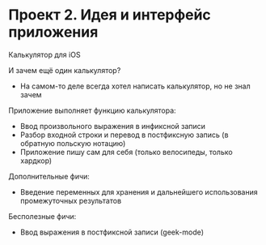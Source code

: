 Проект 2. Идея и интерфейс приложения
=============

Калькулятор для iOS

И зачем ещё один калькулятор?
- На самом-то деле всегда хотел написать калькулятор, но не знал зачем

Приложение выполняет функцию калькулятора:
- Ввод произвольного выражения в инфиксной записи
- Разбор входной строки и перевод в постфиксную запись (в обратную польскую нотацию)
- Приложение пишу сам для себя (только велосипеды, только хардкор)

Дополнительные фичи:
- Введение переменных для хранения и дальнейшего использования промежуточных результатов

Бесполезные фичи:
- Ввод выражения в постфиксной записи (geek-mode)

